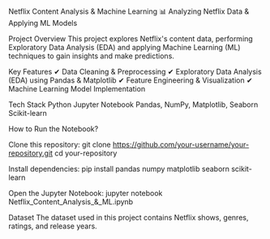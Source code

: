 Netflix Content Analysis & Machine Learning
📊 Analyzing Netflix Data & Applying ML Models

Project Overview
This project explores Netflix's content data, performing Exploratory Data Analysis (EDA) and applying Machine Learning (ML) techniques to gain insights and make predictions.

Key Features
✔ Data Cleaning & Preprocessing
✔ Exploratory Data Analysis (EDA) using Pandas & Matplotlib
✔ Feature Engineering & Visualization
✔ Machine Learning Model Implementation

Tech Stack
Python
Jupyter Notebook
Pandas, NumPy, Matplotlib, Seaborn
Scikit-learn

How to Run the Notebook?

Clone this repository:
git clone https://github.com/your-username/your-repository.git
cd your-repository

Install dependencies:
pip install pandas numpy matplotlib seaborn scikit-learn

Open the Jupyter Notebook:
jupyter notebook Netflix_Content_Analysis_&_ML.ipynb

Dataset
The dataset used in this project contains Netflix shows, genres, ratings, and release years.
